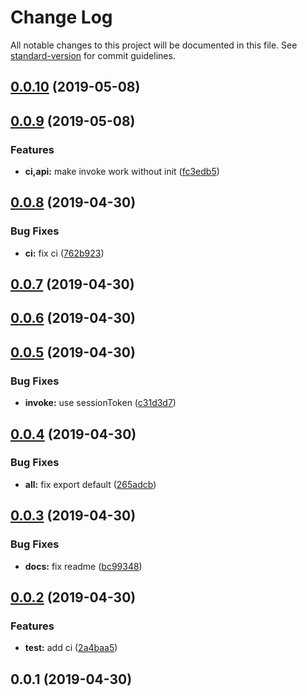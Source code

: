 # Change Log

All notable changes to this project will be documented in this file. See [standard-version](https://github.com/conventional-changelog/standard-version) for commit guidelines.

<a name="0.0.10"></a>
## [0.0.10](https://github.com/Lighting-Jack/tencentcloud-serverless-nodejs/compare/v0.0.9...v0.0.10) (2019-05-08)



<a name="0.0.9"></a>
## [0.0.9](https://github.com/Lighting-Jack/tencentcloud-serverless-nodejs/compare/v0.0.8...v0.0.9) (2019-05-08)


### Features

* **ci,api:** make invoke work without init ([fc3edb5](https://github.com/Lighting-Jack/tencentcloud-serverless-nodejs/commit/fc3edb5))



<a name="0.0.8"></a>
## [0.0.8](https://github.com/Lighting-Jack/tencentcloud-serverless-nodejs/compare/v0.0.7...v0.0.8) (2019-04-30)


### Bug Fixes

* **ci:** fix ci ([762b923](https://github.com/Lighting-Jack/tencentcloud-serverless-nodejs/commit/762b923))



<a name="0.0.7"></a>
## [0.0.7](https://github.com/Lighting-Jack/tencentcloud-serverless-nodejs/compare/v0.0.6...v0.0.7) (2019-04-30)



<a name="0.0.6"></a>
## [0.0.6](https://github.com/Lighting-Jack/tencentcloud-serverless-nodejs/compare/v0.0.5...v0.0.6) (2019-04-30)



<a name="0.0.5"></a>
## [0.0.5](https://github.com/Lighting-Jack/tencentcloud-serverless-nodejs/compare/v0.0.4...v0.0.5) (2019-04-30)


### Bug Fixes

* **invoke:** use sessionToken ([c31d3d7](https://github.com/Lighting-Jack/tencentcloud-serverless-nodejs/commit/c31d3d7))



<a name="0.0.4"></a>
## [0.0.4](https://github.com/Lighting-Jack/tencentcloud-serverless-nodejs/compare/v0.0.3...v0.0.4) (2019-04-30)


### Bug Fixes

* **all:** fix export default ([265adcb](https://github.com/Lighting-Jack/tencentcloud-serverless-nodejs/commit/265adcb))



<a name="0.0.3"></a>
## [0.0.3](https://github.com/Lighting-Jack/tencentcloud-serverless-nodejs/compare/v0.0.2...v0.0.3) (2019-04-30)


### Bug Fixes

* **docs:** fix readme ([bc99348](https://github.com/Lighting-Jack/tencentcloud-serverless-nodejs/commit/bc99348))



<a name="0.0.2"></a>
## [0.0.2](https://github.com/Lighting-Jack/tencentcloud-serverless-nodejs/compare/v0.0.1...v0.0.2) (2019-04-30)


### Features

* **test:** add ci ([2a4baa5](https://github.com/Lighting-Jack/tencentcloud-serverless-nodejs/commit/2a4baa5))



<a name="0.0.1"></a>
## 0.0.1 (2019-04-30)
